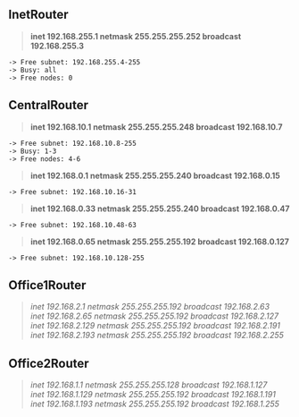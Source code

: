 ## InetRouter

> **inet 192.168.255.1  netmask 255.255.255.252  broadcast 192.168.255.3**
```
-> Free subnet: 192.168.255.4-255
-> Busy: all
-> Free nodes: 0
```

## CentralRouter
> **inet 192.168.10.1  netmask 255.255.255.248  broadcast 192.168.10.7**
```
-> Free subnet: 192.168.10.8-255
-> Busy: 1-3
-> Free nodes: 4-6
```
> **inet 192.168.0.1  netmask 255.255.255.240  broadcast 192.168.0.15**
```
-> Free subnet: 192.168.10.16-31
```
> **inet 192.168.0.33  netmask 255.255.255.240  broadcast 192.168.0.47**
```
-> Free subnet: 192.168.10.48-63
```
> **inet 192.168.0.65  netmask 255.255.255.192  broadcast 192.168.0.127**
```
-> Free subnet: 192.168.10.128-255
```

## Office1Router

> *inet 192.168.2.1  netmask 255.255.255.192  broadcast 192.168.2.63*<br />
> *inet 192.168.2.65  netmask 255.255.255.192  broadcast 192.168.2.127*<br />
> *inet 192.168.2.129  netmask 255.255.255.192  broadcast 192.168.2.191*<br />
> *inet 192.168.2.193  netmask 255.255.255.192  broadcast 192.168.2.255*<br />

## Office2Router
> *inet 192.168.1.1  netmask 255.255.255.128  broadcast 192.168.1.127*<br />
> *inet 192.168.1.129  netmask 255.255.255.192  broadcast 192.168.1.191*<br />
> *inet 192.168.1.193  netmask 255.255.255.192  broadcast 192.168.1.255*<br />
